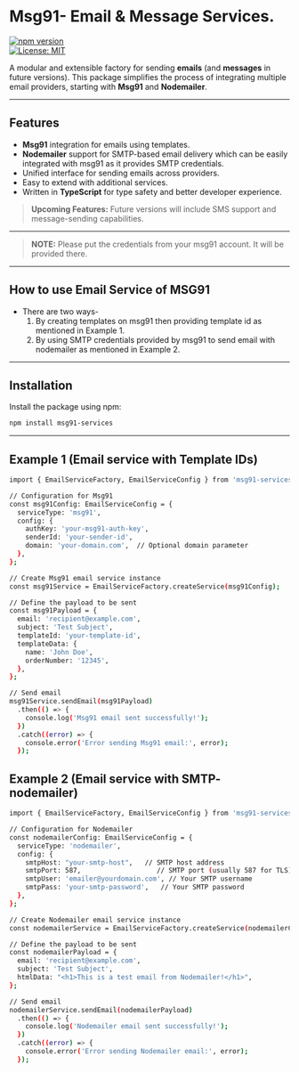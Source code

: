 # Msg91- Email & Message Services.

[![npm version](https://badge.fury.io/js/message-email-service-factory.svg)](https://www.npmjs.com/package/message-email-service-factory)  
[![License: MIT](https://img.shields.io/badge/License-MIT-yellow.svg)](https://opensource.org/licenses/MIT)

A modular and extensible factory for sending **emails** (and **messages** in future versions). This package simplifies the process of integrating multiple email providers, starting with **Msg91** and **Nodemailer**.

---

## Features
- **Msg91** integration for emails using templates.
- **Nodemailer** support for SMTP-based email delivery which can be easily integrated with msg91 as it provides SMTP credentials.
- Unified interface for sending emails across providers.
- Easy to extend with additional services.
- Written in **TypeScript** for type safety and better developer experience.

> **Upcoming Features:** Future versions will include SMS support and message-sending capabilities.

---

> **NOTE:** Please put the credentials from your msg91 account. It will be provided there.

---

## How to use Email Service of MSG91
- There are two ways-
  1. By creating templates on msg91 then providing template id as mentioned in Example 1.
  2. By using SMTP credentials provided by msg91 to send email with nodemailer as mentioned in Example 2.

---

## Installation

Install the package using npm:

```bash
npm install msg91-services
```

---

## Example 1 (Email service with Template IDs)

```bash
import { EmailServiceFactory, EmailServiceConfig } from 'msg91-services';

// Configuration for Msg91
const msg91Config: EmailServiceConfig = {
  serviceType: 'msg91',
  config: {
    authKey: 'your-msg91-auth-key',
    senderId: 'your-sender-id',
    domain: 'your-domain.com',  // Optional domain parameter
  },
};

// Create Msg91 email service instance
const msg91Service = EmailServiceFactory.createService(msg91Config);

// Define the payload to be sent
const msg91Payload = {
  email: 'recipient@example.com',
  subject: 'Test Subject',
  templateId: 'your-template-id',
  templateData: {
    name: 'John Doe',
    orderNumber: '12345',
  },
};

// Send email
msg91Service.sendEmail(msg91Payload)
  .then(() => {
    console.log('Msg91 email sent successfully!');
  })
  .catch((error) => {
    console.error('Error sending Msg91 email:', error);
  });
```

## Example 2 (Email service with SMTP- nodemailer)

```bash
import { EmailServiceFactory, EmailServiceConfig } from 'msg91-services';

// Configuration for Nodemailer
const nodemailerConfig: EmailServiceConfig = {
  serviceType: 'nodemailer',
  config: {
    smtpHost: "your-smtp-host",   // SMTP host address
    smtpPort: 587,                   // SMTP port (usually 587 for TLS)
    smtpUser: 'emailer@yourdomain.com', // Your SMTP username
    smtpPass: 'your-smtp-password',   // Your SMTP password
  },
};

// Create Nodemailer email service instance
const nodemailerService = EmailServiceFactory.createService(nodemailerConfig);

// Define the payload to be sent
const nodemailerPayload = {
  email: 'recipient@example.com',
  subject: 'Test Subject',
  htmlData: "<h1>This is a test email from Nodemailer!</h1>",
};

// Send email
nodemailerService.sendEmail(nodemailerPayload)
  .then(() => {
    console.log('Nodemailer email sent successfully!');
  })
  .catch((error) => {
    console.error('Error sending Nodemailer email:', error);
  });
```
